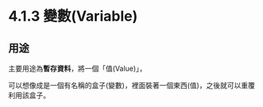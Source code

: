 # 4.1.3 變數\(Variable\)

## 用途

主要用途為**暫存資料**，將一個「值\(Value\)」，

可以想像成是一個有名稱的盒子\(變數\)，裡面裝著一個東西\(值\)，之後就可以重覆利用該盒子。

```

```



